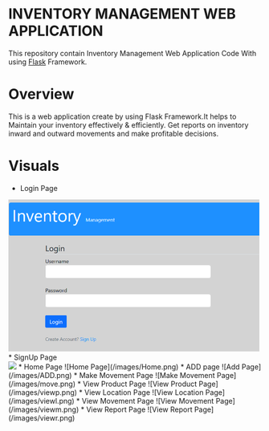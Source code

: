 # INVENTORY MANAGEMENT WEB APPLICATION
   This repository contain Inventory Management Web Application Code With using [Flask](https://www.tutorialspoint.com/flask/index.htm) Framework.
# Overview
   This is a web application create by using Flask Framework.It helps to Maintain your inventory effectively & efficiently. Get reports on inventory inward and outward movements and make profitable decisions.
# Visuals
* Login Page
<img src="images/login.png" width="500">
<br>
* SignUp Page<br>
<img src="SignUp/login.png" width="500">
* Home Page
![Home Page](/images/Home.png)
* ADD page
![Add Page](/images/ADD.png)
* Make Movement Page
![Make Movement Page](/images/move.png)
* View Product Page
![View Product Page](/images/viewp.png)
* View Location Page
![View Location Page](/images/viewl.png)
* View Movement Page
![View Movement Page](/images/viewm.png)
* View Report Page
![View Report Page](/images/viewr.png)
 
 
